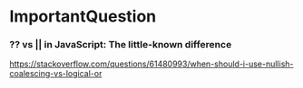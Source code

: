 # ImportantQuestion

### ?? vs || in JavaScript: The little-known difference
https://stackoverflow.com/questions/61480993/when-should-i-use-nullish-coalescing-vs-logical-or
